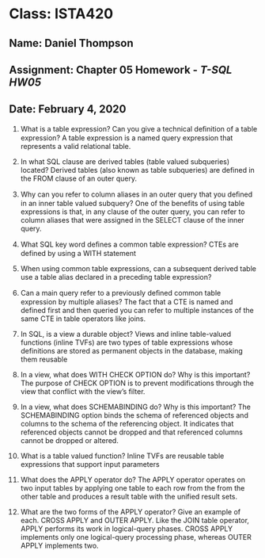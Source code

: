 # **Class: ISTA420**
## **Name:**   Daniel Thompson
## **Assignment:** Chapter 05 Homework - *T-SQL HW05*
## **Date:** February 4, 2020


1. What is a table expression? Can you give a technical deﬁnition of a table expression?
 A table expression is a named query expression that represents a valid relational table.

1. In what SQL clause are derived tables (table valued subqueries) located?
Derived tables (also known as table subqueries) are defined in the FROM clause of an outer query.

1. Why can you refer to column aliases in an outer query that you deﬁned in an inner table valued subquery?
One of the benefits of using table expressions is that, in any clause of the outer query, you can refer to column aliases that were assigned in the SELECT clause of the inner query. 

1. What SQL key word deﬁnes a common table expression?
CTEs are defined by using a WITH statement

1. When using common table expressions, can a subsequent derived table use a table alias declared in a preceding table expression?

1. Can a main query refer to a previously deﬁned common table expression by multiple aliases?
The fact that a CTE is named and defined first and then queried you can refer to multiple instances of the same CTE in table operators like joins.

1. In SQL, is a view a durable object?
 Views and inline table-valued functions (inline TVFs) are two types of table expressions whose definitions are stored as permanent objects in the database, making them reusable

1. In a view, what does WITH CHECK OPTION do? Why is this important?
The purpose of CHECK OPTION is to prevent modifications through the view that conflict with the view’s filter.

1. In a view, what does SCHEMABINDING do? Why is this important?
 The SCHEMABINDING option binds the schema of referenced objects and columns to the schema of the referencing object. It indicates that referenced objects cannot be dropped and that referenced columns cannot be dropped or altered.

1. What is a table valued function?
Inline TVFs are reusable table expressions that support input parameters

1. What does the APPLY operator do?
The APPLY operator operates on two input tables by applying  one table to each row from the from the other table and produces a result table with the unified result sets.

1. What are the two forms of the APPLY operator? Give an example of each.
CROSS APPLY and OUTER APPLY. Like the JOIN table operator, APPLY performs its work in logical-query phases. CROSS APPLY implements only one logical-query processing phase, whereas OUTER APPLY implements two.

